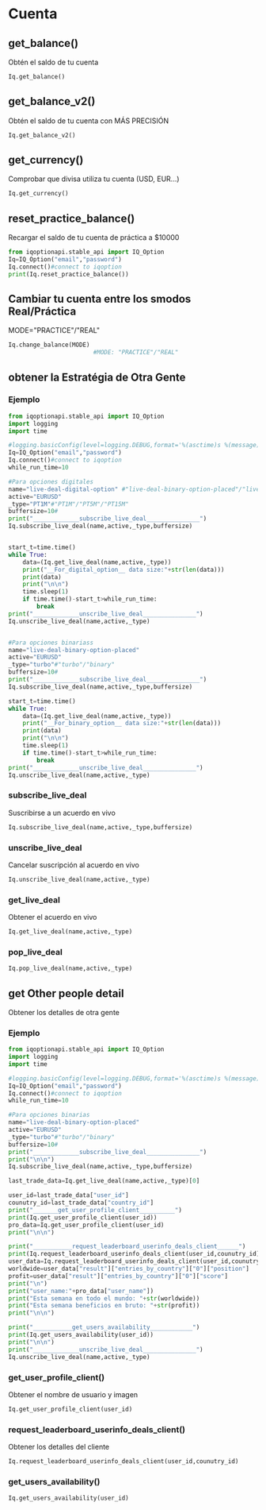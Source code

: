 # Cuenta

## get_balance()
Obtén el saldo de tu cuenta

```python
Iq.get_balance()
```

## get_balance_v2()
Obtén el saldo de tu cuenta con MÁS PRECISIÓN

```python
Iq.get_balance_v2()
```

## get_currency()
Comprobar que divisa utiliza tu cuenta (USD, EUR...)

```python
Iq.get_currency()
```

## reset_practice_balance()
Recargar el saldo de tu cuenta de práctica a $10000

```python
from iqoptionapi.stable_api import IQ_Option
Iq=IQ_Option("email","password")
Iq.connect()#connect to iqoption
print(Iq.reset_practice_balance())
```

## Cambiar tu cuenta entre los smodos Real/Práctica

MODE="PRACTICE"/"REAL"
```python
Iq.change_balance(MODE)
                        #MODE: "PRACTICE"/"REAL"
```

## obtener la Estratégia de Otra Gente


### Ejemplo
```python
from iqoptionapi.stable_api import IQ_Option
import logging
import time

#logging.basicConfig(level=logging.DEBUG,format='%(asctime)s %(message)s')
Iq=IQ_Option("email","password")
Iq.connect()#connect to iqoption
while_run_time=10

#Para opciones digitales
name="live-deal-digital-option" #"live-deal-binary-option-placed"/"live-deal-digital-option"
active="EURUSD"
_type="PT1M"#"PT1M"/"PT5M"/"PT15M"
buffersize=10#
print("_____________subscribe_live_deal_______________")
Iq.subscribe_live_deal(name,active,_type,buffersize)


start_t=time.time()
while True:
    data=(Iq.get_live_deal(name,active,_type))
    print("__For_digital_option__ data size:"+str(len(data)))
    print(data)
    print("\n\n")
    time.sleep(1)
    if time.time()-start_t>while_run_time:
        break
print("_____________unscribe_live_deal_______________")
Iq.unscribe_live_deal(name,active,_type)


#Para opciones binariass
name="live-deal-binary-option-placed"
active="EURUSD"
_type="turbo"#"turbo"/"binary"
buffersize=10#
print("_____________subscribe_live_deal_______________")
Iq.subscribe_live_deal(name,active,_type,buffersize)

start_t=time.time()
while True:
    data=(Iq.get_live_deal(name,active,_type))
    print("__For_binary_option__ data size:"+str(len(data)))
    print(data)
    print("\n\n")
    time.sleep(1)
    if time.time()-start_t>while_run_time:
        break
print("_____________unscribe_live_deal_______________")
Iq.unscribe_live_deal(name,active,_type)
```

### subscribe_live_deal
Suscribirse a un acuerdo en vivo

```python
Iq.subscribe_live_deal(name,active,_type,buffersize)
```

### unscribe_live_deal
Cancelar suscripción al acuerdo en vivo

```python
Iq.unscribe_live_deal(name,active,_type)
```

### get_live_deal
Obtener el acuerdo en vivo

```python
Iq.get_live_deal(name,active,_type)
```
### pop_live_deal

```python
Iq.pop_live_deal(name,active,_type)
```
## get Other people detail
Obtener los detalles de otra gente

### Ejemplo
```python
from iqoptionapi.stable_api import IQ_Option
import logging
import time

#logging.basicConfig(level=logging.DEBUG,format='%(asctime)s %(message)s')
Iq=IQ_Option("email","password")
Iq.connect()#connect to iqoption
while_run_time=10

#Para opciones binarias
name="live-deal-binary-option-placed"
active="EURUSD"
_type="turbo"#"turbo"/"binary"
buffersize=10#
print("_____________subscribe_live_deal_______________")
print("\n\n")
Iq.subscribe_live_deal(name,active,_type,buffersize)

last_trade_data=Iq.get_live_deal(name,active,_type)[0]

user_id=last_trade_data["user_id"]
counutry_id=last_trade_data["country_id"]
print("_______get_user_profile_client__________")
print(Iq.get_user_profile_client(user_id))
pro_data=Iq.get_user_profile_client(user_id)
print("\n\n")

print("___________request_leaderboard_userinfo_deals_client______")
print(Iq.request_leaderboard_userinfo_deals_client(user_id,counutry_id))
user_data=Iq.request_leaderboard_userinfo_deals_client(user_id,counutry_id)
worldwide=user_data["result"]["entries_by_country"]["0"]["position"]
profit=user_data["result"]["entries_by_country"]["0"]["score"]
print("\n")
print("user_name:"+pro_data["user_name"])
print("Esta semana en todo el mundo: "+str(worldwide))
print("Esta semana beneficios en bruto: "+str(profit))
print("\n\n")

print("___________get_users_availability____________")
print(Iq.get_users_availability(user_id))
print("\n\n")
print("_____________unscribe_live_deal_______________")
Iq.unscribe_live_deal(name,active,_type)

```

### get_user_profile_client()
Obtener el nombre de usuario y imagen

```python
Iq.get_user_profile_client(user_id)
```

### request_leaderboard_userinfo_deals_client()
Obtener los detalles del cliente

```python
Iq.request_leaderboard_userinfo_deals_client(user_id,counutry_id)
```

### get_users_availability()

```python
Iq.get_users_availability(user_id)
```